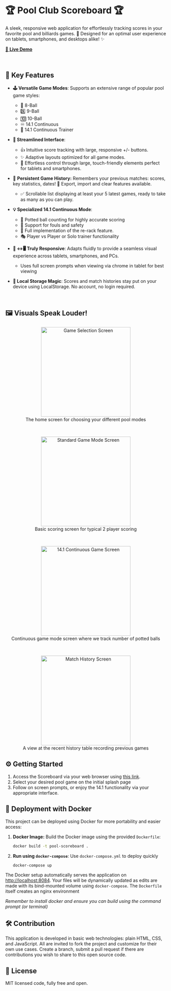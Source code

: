 # 🏆 Pool Club Scoreboard 🏆

A sleek, responsive web application for effortlessly tracking scores in your favorite pool and billiards games. 🎱 Designed for an optimal user experience on tablets, smartphones, and desktops alike! ✨

[🚀 **Live Demo**](https://stephannjo.github.io/pool-scoreboard/)

<br>

## 🎉 Key Features

*   **🕹️ Versatile Game Modes**: Supports an extensive range of popular pool game styles:
    *   🎱 8-Ball
    *   9️⃣ 9-Ball
    *   🔟 10-Ball
    *   ♾️ 14.1 Continuous
    *   💪 14.1 Continuous Trainer

*   **🎯 Streamlined Interface**:
    *   👍  Intuitive score tracking with large, responsive +/- buttons.
    *   ✨  Adaptive layouts optimized for all game modes.
    *  📱  Effortless control through large, touch-friendly elements perfect for tablets and smartphones.

*  📜 **Persistent Game History:** Remembers your previous matches: scores, key statistics, dates! 💾 Export, import and clear features available.
     *  ✅ Scrollable list displaying at least your 5 latest games, ready to take as many as you can play.

*   **💡 Specialized 14.1 Continuous Mode**:
    *   🧮 Potted ball counting for highly accurate scoring
    *   🚩 Support for fouls and safety
    *   🔄 Full implementation of the re-rack feature.
    *  🎭 Player vs Player or Solo trainer functionality

*   **📱 ↔️🖥️ Truly Responsive**: Adapts fluidly to provide a seamless visual experience across tablets, smartphones, and PCs.
    * Uses full screen prompts when viewing via chrome in tablet for best viewing
*   **🍪 Local Storage Magic**: Scores and match histories stay put on your device using LocalStorage. No account, no login required.

<br>

## 🖼️ Visuals Speak Louder!

###

 <div align="center">

<p> <img src="https://stephannjo.github.io/pool-scoreboard/assets/game_selection.png" width= 280px height= auto alt = "Game Selection Screen">
<br> The home screen for choosing your different pool modes </p>
<br>

<p><img src="https://stephannjo.github.io/pool-scoreboard/assets/standard_game_mode.png"  width= 280px height= auto alt="Standard Game Mode Screen">
<br>Basic scoring screen for typical 2 player scoring</p>
<br>
<p> <img src="https://stephannjo.github.io/pool-scoreboard/assets/continuous_game_mode.png" width= 280px height= auto  alt="14.1 Continuous Game Screen">
 <br> Continuous game mode screen where we track number of potted balls</p>
<br>

<p>  <img src="https://stephannjo.github.io/pool-scoreboard/assets/match_history.png"  width= 280px height= auto alt ="Match History Screen">
 <br> A view at the recent history table recording previous games</p>
</div>

###

## ⚙️ Getting Started

1.  Access the Scoreboard via your web browser using [this link](https://stephannjo.github.io/pool-scoreboard/).
2.  Select your desired pool game on the initial splash page
3.  Follow on screen prompts, or enjoy the 14.1 functionality via your appropriate interface.

## 🐳 Deployment with Docker

This project can be deployed using Docker for more portability and easier access:

1.  **Docker Image:** Build the Docker image using the provided `Dockerfile`:

    ```bash
    docker build -t pool-scoreboard .
    ```
2.  **Run using `docker-compose`**: Use `docker-compose.yml` to deploy quickly
     ```bash
     docker-compose up
      ```

  The Docker setup automatically serves the application on [http://localhost:8084](http://localhost:8084). Your files will be dynamically updated as edits are made with its bind-mounted volume using `docker-compose`. The `Dockerfile` itself creates an nginx environment

 *Remember to install docker and ensure you can build using the command prompt (or terminal)*

## 🛠️ Contribution

This application is developed in basic web technologies: plain HTML, CSS, and JavaScript. All are invited to fork the project and customize for their own use cases. Create a branch, submit a pull request if there are contributions you wish to share to this open source code.

## 📜 License
MIT licensed code, fully free and open.